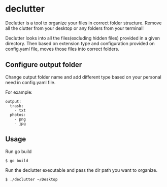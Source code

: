 # declutter

Declutter is a tool to organize your files in correct folder structure. 
Remove all the clutter from your desktop or any folders from your terminal!

Declutter looks into all the files(excluding hidden files) provided in a given directory. Then based on extension type and configuration provided 
on config.yaml file, moves those files into correct folders.

## Configure output folder 
Change output folder name and add different type based on your personal need in config.yaml file. 

For example:
```
output:
  trash: 
    - txt
  photos:
    - png
    - jpg

```

## Usage

Run go build 

```bash
$ go build 
```

Run the declutter executable and pass the dir path you want to organize.

```bash
$ ./declutter ~/Desktop
```
